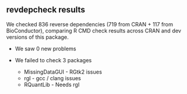 ## revdepcheck results

We checked 836 reverse dependencies (719 from CRAN + 117 from BioConductor), comparing R CMD check results across CRAN and dev versions of this package.

* We saw 0 new problems
* We failed to check 3 packages

  * MissingDataGUI - RGtk2 issues
  * rgl - gcc / clang issues
  * RQuantLib - Needs rgl
